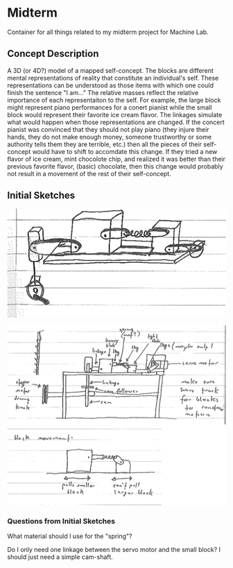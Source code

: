 # Midterm #

Container for all things related to my midterm project for Machine Lab.

## Concept Description ##
A 3D (or 4D?) model of a mapped self-concept. The blocks are different mental representations of reality that constitute an individual's self. These representations can be understood as those items with which one could finish the sentence "I am..." The relative masses reflect the relative importance of each representaiton to the self. For example, the large block might represent piano performances for a conert pianist while the small block would represent their favorite ice cream flavor. The linkages simulate what would happen when those representations are changed. If the concert pianist was convinced that they should not play piano (they injure their hands, they do not make enough money, someone trustworthy or some authority tells them they are terrible, etc.) then all the pieces of their self-concept would have to shift to accomdate this change. If they tried a new flavor of ice cream, mint chocolote chip, and realized it was better than their previous favorite flavor, (basic) chocolate, then this change would probably not result in a movement of the rest of their self-concept.

## Initial Sketches ##

![Initial Sketch No. 1](https://github.com/bassmonkey620/Machine-Lab/blob/master/midterm/referenceMedia/200226_midtermSketch_01.png)

![Iniital Sketches No. 2 and 3](https://github.com/bassmonkey620/Machine-Lab/blob/master/midterm/referenceMedia/200226_midtermSketch_02.png)

### Questions from Initial Sketches ###

What material should I use for the "spring"?

Do I only need one linkage between the servo motor and the small block? I should just need a simple cam-shaft.
